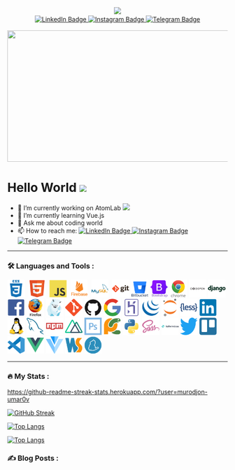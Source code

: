 <div id="header" align="center">
  <img src="https://media.giphy.com/media/gjrYDwbjnK8x36xZIO/giphy.gif" width="500"/>
</div>

<div id="badges" align="center">
  <a target="_blank" href='https://www.linkedin.com/in/murodjon-umarov-90750321a/'>
    <img src="https://img.shields.io/badge/LinkedIn-blue?style=for-the-badge&logo=linkedin&logoColor=white" alt="LinkedIn Badge"/>
  </a>
  <a target="_blank" href='https://instagram.com/murodjon.2559'>
    <img src="https://img.shields.io/badge/Instagram-red?style=for-the-badge&logo=instagram&logoColor=white" alt="Instagram Badge"/>
  </a>
  <a target="_blank" href='https://t.me/murodjon2559'>
    <img src="https://img.shields.io/badge/Telegram-blue?style=for-the-badge&logo=telegram&logoColor=white" alt="Telegram Badge"/>
  </a>
 </div>
 <div align="center">
   <img src="https://komarev.com/ghpvc/?username=murodjon-umar0v&style=flat-square&color=blue" alt=""/>
</div>
<div align="center">
  <img src="https://media.giphy.com/media/dWesBcTLavkZuG35MI/giphy.gif" width="600" height="300"/>
</div>

<h1>
  Hello World
  <img src="https://media.giphy.com/media/hvRJCLFzcasrR4ia7z/giphy.gif" width="30px"/>
</h1>


- 🔭 I’m currently working on AtomLab <img src="https://media.giphy.com/media/WUlplcMpOCEmTGBtBW/giphy.gif" width="30">
- 🌱 I’m currently learning Vue.js
- 💬 Ask me about coding world
- 📫 How to reach me: 
    <a target="_blank" href='https://www.linkedin.com/in/murodjon-umarov-90750321a/'>
      <img src="https://img.shields.io/badge/LinkedIn-blue?style=for-the-badge&logo=linkedin&logoColor=white" alt="LinkedIn Badge"/>
    </a>
    <a target="_blank" href='https://instagram.com/murodjon.2559'>
      <img src="https://img.shields.io/badge/Instagram-red?style=for-the-badge&logo=instagram&logoColor=white" alt="Instagram Badge"/>
    </a>
    <a target="_blank" href='https://t.me/murodjon2559'>
      <img src="https://img.shields.io/badge/Telegram-blue?style=for-the-badge&logo=telegram&logoColor=white" alt="Telegram Badge"/>
    </a>


---

### :hammer_and_wrench: Languages and Tools :

<div>
  <img src="https://github.com/devicons/devicon/blob/master/icons/css3/css3-plain-wordmark.svg"  title="CSS3" alt="CSS" width="40" height="40"/>&nbsp;
  <img src="https://github.com/devicons/devicon/blob/master/icons/html5/html5-original.svg" title="HTML5" alt="HTML" width="40" height="40"/>&nbsp;
  <img src="https://github.com/devicons/devicon/blob/master/icons/javascript/javascript-original.svg" title="JavaScript" alt="JavaScript" width="40" height="40"/>&nbsp;
  <img src="https://github.com/devicons/devicon/blob/master/icons/firebase/firebase-plain-wordmark.svg" title="Firebase" alt="Firebase" width="40" height="40"/>&nbsp;
  <img src="https://github.com/devicons/devicon/blob/master/icons/mysql/mysql-original-wordmark.svg" title="MySQL"  alt="MySQL" width="40" height="40"/>&nbsp;
  <img src="https://github.com/devicons/devicon/blob/master/icons/git/git-original-wordmark.svg" title="Git" **alt="Git" width="40" height="40"/>
  <img src="https://github.com/devicons/devicon/blob/master/icons/bitbucket/bitbucket-original-wordmark.svg" width="40" height="40" />
  <img src="https://github.com/devicons/devicon/blob/master/icons/bootstrap/bootstrap-original-wordmark.svg" width="40" height="40" />
  <img src="https://github.com/devicons/devicon/blob/master/icons/chrome/chrome-original-wordmark.svg" width="40" height="40" />
  <img src="https://github.com/devicons/devicon/blob/master/icons/codepen/codepen-original-wordmark.svg" width="40" height="40" />
  <img src="https://github.com/devicons/devicon/blob/master/icons/django/django-plain-wordmark.svg" width="40" height="40" />
  <img src="https://github.com/devicons/devicon/blob/master/icons/facebook/facebook-original.svg" width="40" height="40" />
  <img src="https://github.com/devicons/devicon/blob/master/icons/firefox/firefox-original-wordmark.svg" width="40" height="40" />
  <img src="https://github.com/devicons/devicon/blob/master/icons/foundation/foundation-original.svg" width="40" height="40" />
  <img src="https://github.com/devicons/devicon/blob/master/icons/git/git-original.svg" width="40" height="40" />
  <img src="https://github.com/devicons/devicon/blob/master/icons/github/github-original.svg" width="40" height="40" />
  <img src="https://github.com/devicons/devicon/blob/master/icons/google/google-original.svg" width="40" height="40" />
  <img src="https://github.com/devicons/devicon/blob/master/icons/heroku/heroku-original.svg" width="40" height="40" />
  <img src="https://github.com/devicons/devicon/blob/master/icons/jquery/jquery-original.svg" width="40" height="40" />
  <img src="https://github.com/devicons/devicon/blob/master/icons/jupyter/jupyter-original.svg" width="40" height="40" />
  <img src="https://github.com/devicons/devicon/blob/master/icons/less/less-plain-wordmark.svg" width="40" height="40" />
  <img src="https://github.com/devicons/devicon/blob/master/icons/linkedin/linkedin-original.svg" width="40" height="40" />
  <img src="https://github.com/devicons/devicon/blob/master/icons/linux/linux-original.svg" width="40" height="40" />
  <img src="https://github.com/devicons/devicon/blob/master/icons/mysql/mysql-original.svg" width="40" height="40" />
  <img src="https://github.com/devicons/devicon/blob/master/icons/npm/npm-original-wordmark.svg" width="40" height="40" />
  <img src="https://github.com/devicons/devicon/blob/master/icons/nuxtjs/nuxtjs-original.svg" width="40" height="40" />
  <img src="https://github.com/devicons/devicon/blob/master/icons/photoshop/photoshop-line.svg" width="40" height="40" />
  <img src="https://github.com/devicons/devicon/blob/master/icons/pycharm/pycharm-original.svg" width="40" height="40" />
  <img src="https://github.com/devicons/devicon/blob/master/icons/python/python-original.svg" width="40" height="40" />
  <img src="https://github.com/devicons/devicon/blob/master/icons/sass/sass-original.svg" width="40" height="40" />
  <img src="https://github.com/devicons/devicon/blob/master/icons/tailwindcss/tailwindcss-original-wordmark.svg" width="40" height="40" />
  <img src="https://github.com/devicons/devicon/blob/master/icons/twitter/twitter-original.svg" width="40" height="40" />
  <img src="https://github.com/devicons/devicon/blob/master/icons/trello/trello-plain.svg" width="40" height="40" />
  <img src="https://github.com/devicons/devicon/blob/master/icons/vscode/vscode-original.svg" width="40" height="40" />
  <img src="https://github.com/devicons/devicon/blob/master/icons/vuejs/vuejs-original.svg" width="40" height="40" />
  <img src="https://github.com/devicons/devicon/blob/master/icons/vuetify/vuetify-original.svg" width="40" height="40" />
  <img src="https://github.com/devicons/devicon/blob/master/icons/webstorm/webstorm-original.svg" width="40" height="40" />
  <img src="https://github.com/devicons/devicon/blob/master/icons/yarn/yarn-original.svg" width="40" height="40" />
</div>

---

### :fire: My Stats :

https://github-readme-streak-stats.herokuapp.com/?user=murodjon-umar0v

[![GitHub Streak](http://github-readme-streak-stats.herokuapp.com?user=murodjon-umar0v&theme=dark&background=000000)](https://git.io/streak-stats)

[![Top Langs](https://github-readme-stats.vercel.app/api/top-langs/?username=murodjon-umar0v)](https://github.com/anuraghazra/github-readme-stats)

[![Top Langs](https://github-readme-stats.vercel.app/api/top-langs/?username=murodjon-umar0v&layout=compact&theme=vision-friendly-dark)](https://github.com/anuraghazra/github-readme-stats)


### :writing_hand: Blog Posts :



        
<!-- BLOG-POST-LIST:START -->
  
<!-- BLOG-POST-LIST:END -->
    

